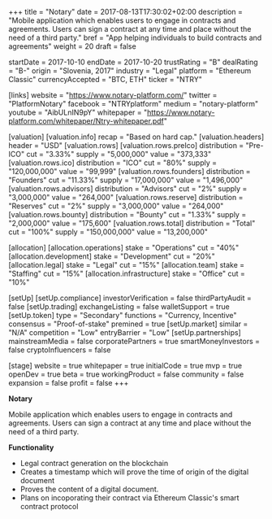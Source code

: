 +++
title = "Notary"
date = 2017-08-13T17:30:02+02:00
description = "Mobile application which enables users to engage in contracts and agreements. Users can sign a contract at any time and place without the need of a third party."
bref = "App helping individuals to build contracts and agreements"
weight = 20
draft = false

startDate = 2017-10-10
endDate = 2017-10-20
trustRating = "B"
dealRating = "B-"
origin = "Slovenia, 2017"
industry = "Legal"
platform = "Ethereum Classic"
currencyAccepted = "BTC, ETH"
ticker = "NTRY"

[links]
  website = "https://www.notary-platform.com/"
  twitter = "PlatformNotary"
  facebook = "NTRYplatform"
  medium = "notary-platform"
  youtube = "AibULnIN9pY"
  whitepaper = "https://www.notary-platform.com/whitepaper/Ntry-whitepaper.pdf"

[valuation]
  [valuation.info]
    recap = "Based on hard cap."
  [valuation.headers]
    header = "USD"
  [valuation.rows]
    [valuation.rows.preIco]
      distribution = "Pre-ICO"
      cut = "3.33%"
      supply = "5,000,000"
      value = "373,333"
    [valuation.rows.ico]
      distribution = "ICO"
      cut = "80%"
      supply = "120,000,000"
      value = "99,999"
    [valuation.rows.founders]
      distribution = "Founders"
      cut = "11.33%"
      supply = "17,000,000"
      value = "1,496,000"
    [valuation.rows.advisors]
      distribution = "Advisors"
      cut = "2%"
      supply = "3,000,000"
      value = "264,000"
    [valuation.rows.reserve]
      distribution = "Reserves"
      cut = "2%"
      supply = "3,000,000"
      value = "264,000"
    [valuation.rows.bounty]
      distribution = "Bounty"
      cut = "1.33%"
      supply = "2,000,000"
      value = "175,600"
    [valuation.rows.total]
      distribution = "Total"
      cut = "100%"
      supply = "150,000,000"
      value = "13,200,000"

[allocation]
  [allocation.operations]
    stake = "Operations"
    cut = "40%"
  [allocation.development]
    stake = "Development"
    cut = "20%"
  [allocation.legal]
    stake = "Legal"
    cut = "15%"
  [allocation.team]
    stake = "Staffing"
    cut = "15%"
  [allocation.infrastructure]
    stake = "Office"
    cut = "10%"

[setUp]
  [setUp.compliance]
    investorVerification = false
    thirdPartyAudit = false
  [setUp.trading]
    exchangeListing = false
    walletSupport = true
  [setUp.token]
    type = "Secondary"
    functions = "Currency, Incentive"
    consensus = "Proof-of-stake"
    premined = true
  [setUp.market]
    similar = "N/A"
    competition = "Low"
    entryBarrier = "Low"
  [setUp.partnerships]
    mainstreamMedia = false
    corporatePartners = true
    smartMoneyInvestors = false
    cryptoInfluencers = false

[stage]
  website = true
  whitepaper = true
  initialCode = true
  mvp = true
  openDev = true
  beta = true
  workingProduct = false
  community = false
  expansion = false
  profit = false
+++

**Notary**

Mobile application which enables users to engage in contracts and agreements. Users can sign a contract at any time and place without the need of a third party.

**Functionality**

* Legal contract generation on the blockchain
* Creates a timestamp which will prove the time of origin of the digital document
* Proves the content of a digital document.
* Plans on incoporating their contract via Ethereum Classic's smart contract protocol
